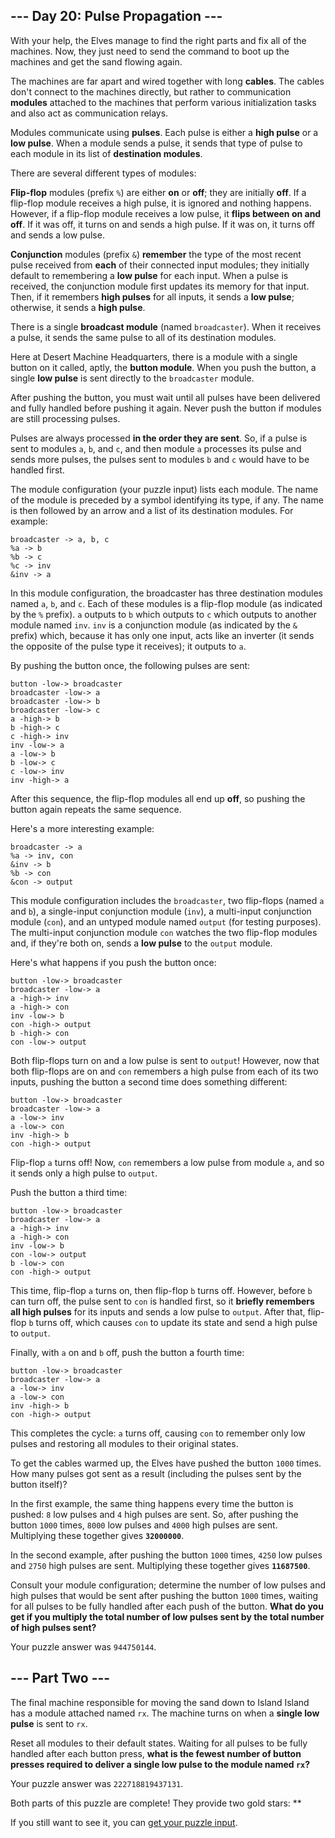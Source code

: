 \--- Day 20: Pulse Propagation ---
----------------------------------

With your help, the Elves manage to find the right parts and fix all of the machines. Now, they just need to send the command to boot up the machines and get the sand flowing again.

The machines are far apart and wired together with long **cables**. The cables don't connect to the machines directly, but rather to communication **modules** attached to the machines that perform various initialization tasks and also act as communication relays.

Modules communicate using **pulses**. Each pulse is either a **high pulse** or a **low pulse**. When a module sends a pulse, it sends that type of pulse to each module in its list of **destination modules**.

There are several different types of modules:

**Flip-flop** modules (prefix `%`) are either **on** or **off**; they are initially **off**. If a flip-flop module receives a high pulse, it is ignored and nothing happens. However, if a flip-flop module receives a low pulse, it **flips between on and off**. If it was off, it turns on and sends a high pulse. If it was on, it turns off and sends a low pulse.

**Conjunction** modules (prefix `&`) **remember** the type of the most recent pulse received from **each** of their connected input modules; they initially default to remembering a **low pulse** for each input. When a pulse is received, the conjunction module first updates its memory for that input. Then, if it remembers **high pulses** for all inputs, it sends a **low pulse**; otherwise, it sends a **high pulse**.

There is a single **broadcast module** (named `broadcaster`). When it receives a pulse, it sends the same pulse to all of its destination modules.

Here at Desert Machine Headquarters, there is a module with a single button on it called, aptly, the **button module**. When you push the button, a single **low pulse** is sent directly to the `broadcaster` module.

After pushing the button, you must wait until all pulses have been delivered and fully handled before pushing it again. Never push the button if modules are still processing pulses.

Pulses are always processed **in the order they are sent**. So, if a pulse is sent to modules `a`, `b`, and `c`, and then module `a` processes its pulse and sends more pulses, the pulses sent to modules `b` and `c` would have to be handled first.

The module configuration (your puzzle input) lists each module. The name of the module is preceded by a symbol identifying its type, if any. The name is then followed by an arrow and a list of its destination modules. For example:

    broadcaster -> a, b, c
    %a -> b
    %b -> c
    %c -> inv
    &inv -> a


In this module configuration, the broadcaster has three destination modules named `a`, `b`, and `c`. Each of these modules is a flip-flop module (as indicated by the `%` prefix). `a` outputs to `b` which outputs to `c` which outputs to another module named `inv`. `inv` is a conjunction module (as indicated by the `&` prefix) which, because it has only one input, acts like an inverter (it sends the opposite of the pulse type it receives); it outputs to `a`.

By pushing the button once, the following pulses are sent:

    button -low-> broadcaster
    broadcaster -low-> a
    broadcaster -low-> b
    broadcaster -low-> c
    a -high-> b
    b -high-> c
    c -high-> inv
    inv -low-> a
    a -low-> b
    b -low-> c
    c -low-> inv
    inv -high-> a


After this sequence, the flip-flop modules all end up **off**, so pushing the button again repeats the same sequence.

Here's a more interesting example:

    broadcaster -> a
    %a -> inv, con
    &inv -> b
    %b -> con
    &con -> output


This module configuration includes the `broadcaster`, two flip-flops (named `a` and `b`), a single-input conjunction module (`inv`), a multi-input conjunction module (`con`), and an untyped module named `output` (for testing purposes). The multi-input conjunction module `con` watches the two flip-flop modules and, if they're both on, sends a **low pulse** to the `output` module.

Here's what happens if you push the button once:

    button -low-> broadcaster
    broadcaster -low-> a
    a -high-> inv
    a -high-> con
    inv -low-> b
    con -high-> output
    b -high-> con
    con -low-> output


Both flip-flops turn on and a low pulse is sent to `output`! However, now that both flip-flops are on and `con` remembers a high pulse from each of its two inputs, pushing the button a second time does something different:

    button -low-> broadcaster
    broadcaster -low-> a
    a -low-> inv
    a -low-> con
    inv -high-> b
    con -high-> output


Flip-flop `a` turns off! Now, `con` remembers a low pulse from module `a`, and so it sends only a high pulse to `output`.

Push the button a third time:

    button -low-> broadcaster
    broadcaster -low-> a
    a -high-> inv
    a -high-> con
    inv -low-> b
    con -low-> output
    b -low-> con
    con -high-> output


This time, flip-flop `a` turns on, then flip-flop `b` turns off. However, before `b` can turn off, the pulse sent to `con` is handled first, so it **briefly remembers all high pulses** for its inputs and sends a low pulse to `output`. After that, flip-flop `b` turns off, which causes `con` to update its state and send a high pulse to `output`.

Finally, with `a` on and `b` off, push the button a fourth time:

    button -low-> broadcaster
    broadcaster -low-> a
    a -low-> inv
    a -low-> con
    inv -high-> b
    con -high-> output


This completes the cycle: `a` turns off, causing `con` to remember only low pulses and restoring all modules to their original states.

To get the cables warmed up, the Elves have pushed the button `1000` times. How many pulses got sent as a result (including the pulses sent by the button itself)?

In the first example, the same thing happens every time the button is pushed: `8` low pulses and `4` high pulses are sent. So, after pushing the button `1000` times, `8000` low pulses and `4000` high pulses are sent. Multiplying these together gives **`32000000`**.

In the second example, after pushing the button `1000` times, `4250` low pulses and `2750` high pulses are sent. Multiplying these together gives **`11687500`**.

Consult your module configuration; determine the number of low pulses and high pulses that would be sent after pushing the button `1000` times, waiting for all pulses to be fully handled after each push of the button. **What do you get if you multiply the total number of low pulses sent by the total number of high pulses sent?**

Your puzzle answer was `944750144`.

\--- Part Two ---
-----------------

The final machine responsible for moving the sand down to Island Island has a module attached named `rx`. The machine turns on when a **single low pulse** is sent to `rx`.

Reset all modules to their default states. Waiting for all pulses to be fully handled after each button press, **what is the fewest number of button presses required to deliver a single low pulse to the module named `rx`?**

Your puzzle answer was `222718819437131`.

Both parts of this puzzle are complete! They provide two gold stars: \*\*

If you still want to see it, you can [get your puzzle input](../20/input).
